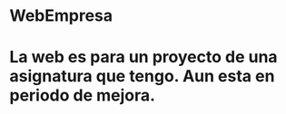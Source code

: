 # WebEmpresa

# La web es para un proyecto de una asignatura que tengo. Aun esta en periodo de mejora.
